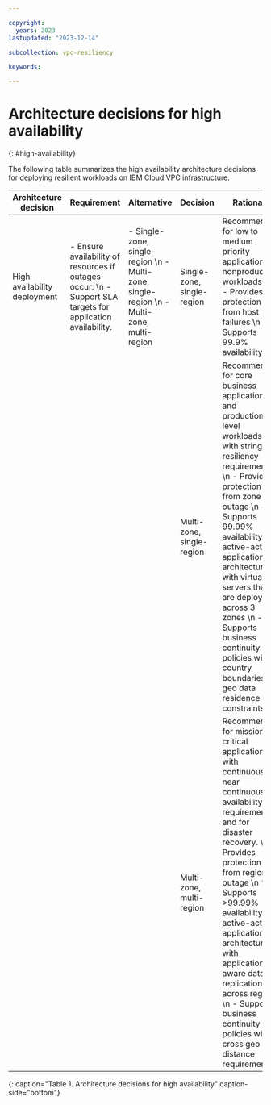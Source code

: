 ```yaml
---

copyright:
  years: 2023
lastupdated: "2023-12-14"

subcollection: vpc-resiliency

keywords:

---
```


# Architecture decisions for high availability
{: #high-availability}

The following table summarizes the high availability architecture decisions for deploying resilient workloads on IBM Cloud VPC infrastructure.

| Architecture decision | Requirement | Alternative | Decision | Rationale |
| -------------- | -------------- | -------------- | -------------- | -------------- |
| High availability deployment | - Ensure availability of resources if outages occur. \n - Support SLA targets for application availability. | - Single-zone, single-region \n - Multi-zone, single-region \n - Multi-zone, multi-region | Single-zone, single-region  | Recommended for low to medium priority applications or nonproduction workloads. \n - Provides protection from host failures \n  - Supports 99.9% availability |
| | | | Multi-zone, single-region | Recommended for core business applications and production-level workloads with stringent resiliency requirements \n - Provides protection from zone outage \n - Supports 99.99% availability for active-active application architecture with virtual servers that are deployed across 3 zones \n - Supports business continuity policies with country boundaries or geo data residence constraints |
| | | | Multi-zone, multi-region | Recommended for mission-critical applications with continuous or near continuous availability requirements and for disaster recovery. \n - Provides protection from region outage \n * Supports \>99.99% availability for active-active application architecture with application-aware data replication across regions \n  - Supports business continuity policies with cross geo or distance requirements |
{: caption="Table 1. Architecture decisions for high availability" caption-side="bottom"}
